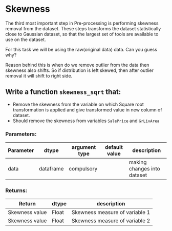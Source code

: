 # Skewness

The third most important step in Pre-processing is performing skewness removal from the dataset.
These steps transforms the dataset statistically close to Gaussian dataset, so that the largest set of tools are available to  use on the dataset.

For this task we will be using the raw(original data) data. Can you guess why?

Reason behind this is when do we remove outlier from the data then skewness also shifts. So if distribution is left skewed, then after outlier removal it will shift to right side. 


## Write a function `skewness_sqrt` that:
- Remove the skewness from the variable on which Square root transformation is applied and give transformed value in new column of dataset.
- Should remove the skewness from variables `SalePrice` and `GrLivArea`

    
### Parameters:

| Parameter | dtype | argument type | default value | description |
| --- | --- | --- | --- | --- | 
| data| dataframe | compulsory |  | making changes into dataset |


### Returns:

| Return | dtype | description |
| --- | --- | --- | 
| Skewness value | Float | Skewness measure of variable 1 |
| Skewness value | Float | Skewness measure of variable 2 |



